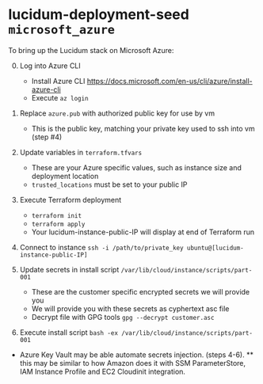 # lucidum-deployment-seed `microsoft_azure`

To bring up the Lucidum stack on Microsoft Azure:

  0. Log into Azure CLI
     - Install Azure CLI https://docs.microsoft.com/en-us/cli/azure/install-azure-cli
     - Execute `az login`

  1. Replace `azure.pub` with authorized public key for use by vm
     - This is the public key, matching your private key used to ssh into vm (step #4)

  2. Update variables in `terraform.tfvars`
     - These are your Azure specific values, such as instance size and deployment location
     - `trusted_locations` must be set to your public IP

  3. Execute Terraform deployment
     - `terraform init`
     - `terraform apply`
     - Your lucidum-instance-public-IP will display at end of Terraform run

  4. Connect to instance `ssh -i /path/to/private_key ubuntu@[lucidum-instance-public-IP]`

  5. Update secrets in install script `/var/lib/cloud/instance/scripts/part-001`
     - These are the customer specific encrypted secrets we will provide you
     - We will provide you with these secrets as cyphertext asc file
     - Decrypt file with GPG tools `gpg --decrypt customer.asc`

  6. Execute install script `bash -ex /var/lib/cloud/instance/scripts/part-001`

  * Azure Key Vault may be able automate secrets injection. (steps 4-6).
  ** this may be similar to how Amazon does it with SSM ParameterStore,
     IAM Instance Profile and EC2 Cloudinit integration.

